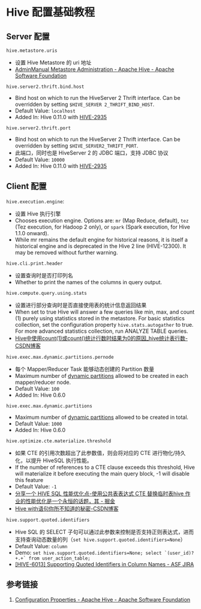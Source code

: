# Hive 配置基础教程

## Server 配置

`hive.metastore.uris`
- 设置 Hive Metastore 的 uri 地址
- [AdminManual Metastore Administration - Apache Hive - Apache Software Foundation](https://cwiki.apache.org/confluence/display/Hive/AdminManual+Metastore+Administration)

`hive.server2.thrift.bind.host`
- Bind host on which to run the HiveServer 2 Thrift interface. Can be overridden by setting `$HIVE_SERVER 2_THRIFT_BIND_HOST`.
- Default Value: `localhost`
- Added In: Hive 0.11.0 with [HIVE-2935](https://issues.apache.org/jira/browse/HIVE-2935)

`hive.server2.thrift.port`
- Bind host on which to run the HiveServer 2 Thrift interface. Can be overridden by setting `$HIVE_SERVER2_THRIFT_PORT`.
- 此端口，同时也是 HiveServer 2 的 JDBC 端口，支持 JDBC 协议
- Default Value: `10000`
- Added In: Hive 0.11.0 with [HIVE-2935](https://issues.apache.org/jira/browse/HIVE-2935)

## Client 配置

`hive.execution.engine`:
- 设置 Hive 执行引擎
- Chooses execution engine. Options are: `mr` (Map Reduce, default), `tez` (Tez execution, for Hadoop 2 only), or `spark` (Spark execution, for Hive 1.1.0 onward).
- While mr remains the default engine for historical reasons, it is itself a historical engine and is deprecated in the Hive 2 line (HIVE-12300). It may be removed without further warning.

`hive.cli.print.header`
- 设置查询时是否打印列名
- Whether to print the names of the columns in query output.

`hive.compute.query.using.stats`
- 设置进行部分查询时是否直接使用表的统计信息返回结果
- When set to true Hive will answer a few queries like min, max, and count (1) purely using statistics stored in the metastore. For basic statistics collection, set the configuration property `hive.stats.autogather` to true. For more advanced statistics collection, run ANALYZE TABLE queries.
- [Hive中使用count(1)或count()统计行数时结果为0的原因\_hive统计表行数-CSDN博客](https://blog.csdn.net/TomAndersen/article/details/106560747)

`hive.exec.max.dynamic.partitions.pernode`
- 每个 Mapper/Reducer Task 能够动态创建的 Partition 数量
- Maximum number of [dynamic partitions](https://cwiki.apache.org/confluence/display/Hive/LanguageManual+DML#LanguageManualDML-DynamicPartitionInserts) allowed to be created in each mapper/reducer node.
- Default Value: `100`
- Added In: Hive 0.6.0

`hive.exec.max.dynamic.partitions`
- Maximum number of [dynamic partitions](https://cwiki.apache.org/confluence/display/Hive/LanguageManual+DML#LanguageManualDML-DynamicPartitionInserts) allowed to be created in total.
- Default Value: `1000`
- Added In: Hive 0.6.0

`hive.optimize.cte.materialize.threshold`
- 如果 CTE 的引用次数超出了此参数值，则会将对应的 CTE 进行物化/持久化，以提升 HiveSQL 执行性能。
- If the number of references to a CTE clause exceeds this threshold, Hive will materialize it before executing the main query block, -1 will disable this feature
- Default Value: `-1`
- [分享一个 HIVE SQL 性能优化点-使用公共表表达式 CTE 替换临时表hive 作业的性能优化是一个永恒的话题，其 - 掘金](https://juejin.cn/post/7195024141014499365)
- [Hive with语句你所不知道的秘密-CSDN博客](https://blog.csdn.net/godlovedaniel/article/details/115480115)

`hive.support.quoted.identifiers`
- Hive SQL 的 SELECT 子句可以通过此参数来控制是否支持正则表达式，进而支持查询动态数量的列（`set hive.support.quoted.identifiers=None`）
- Default Value: `column`
- Demo: ```set hive.support.quoted.identifiers=None; select `(user_id)?+.+` from user_action_table;```
- [\[HIVE-6013\] Supporting Quoted Identifiers in Column Names - ASF JIRA]( https://issues.apache.org/jira/browse/HIVE-6013 )

## 参考链接

1. [Configuration Properties - Apache Hive - Apache Software Foundation](https://cwiki.apache.org/confluence/display/hive/configuration+properties)